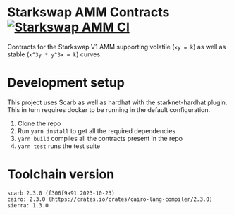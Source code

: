 # Starkswap AMM Contracts [![Starkswap AMM CI](https://github.com/Starkswap/starkswap-contracts/actions/workflows/CI.yml/badge.svg)](https://github.com/Starkswap/starkswap-contracts/actions/workflows/CI.yml)

Contracts for the Starkswap V1 AMM supporting volatile (`xy = k`) as well as stable (`x^3y * y^3x = k`) curves.

# Development setup
This project uses Scarb as well as hardhat with the starknet-hardhat plugin. This in turn requires docker to be running in the default configuration.

1) Clone the repo
2) Run `yarn install` to get all the required dependencies
3) `yarn build` compiles all the contracts present in the repo
4) `yarn test` runs the test suite

# Toolchain version
```
scarb 2.3.0 (f306f9a91 2023-10-23)
cairo: 2.3.0 (https://crates.io/crates/cairo-lang-compiler/2.3.0)
sierra: 1.3.0
```
